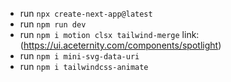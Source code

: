 <!--  -->

- run `npx create-next-app@latest`
- run `npm run dev`
- run `npm i motion clsx tailwind-merge` link: (https://ui.aceternity.com/components/spotlight)
- run `npm i mini-svg-data-uri`
- run `npm i tailwindcss-animate`
